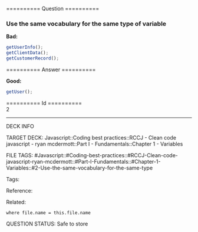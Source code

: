========== Question ==========  

### Use the same vocabulary for the same type of variable

**Bad:**

```javascript
getUserInfo();
getClientData();
getCustomerRecord();
```  

========== Answer ==========  

**Good:**

```javascript
getUser();
```

========== Id ==========  
2

---

DECK INFO

TARGET DECK: Javascript::Coding best practices::RCCJ - Clean code javascript - ryan mcdermott::Part I - Fundamentals::Chapter 1 - Variables

FILE TAGS: #Javascript::#Coding-best-practices::#RCCJ-Clean-code-javascript-ryan-mcdermott::#Part-I-Fundamentals::#Chapter-1-Variables::#2-Use-the-same-vocabulary-for-the-same-type

Tags:

Reference:

Related:

```dataview
where file.name = this.file.name
```

QUESTION STATUS: Safe to store
